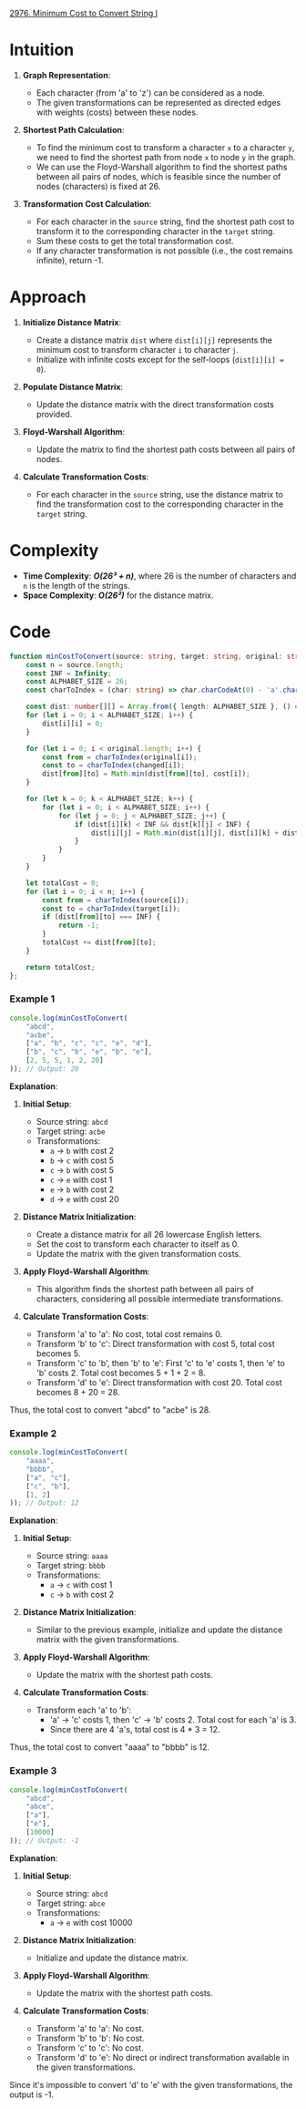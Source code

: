 [2976. Minimum Cost to Convert String I](https://leetcode.com/problems/minimum-cost-to-convert-string-i/)
# Intuition

1. **Graph Representation**:
   - Each character (from 'a' to 'z') can be considered as a node.
   - The given transformations can be represented as directed edges with weights (costs) between these nodes.

2. **Shortest Path Calculation**:
   - To find the minimum cost to transform a character `x` to a character `y`, we need to find the shortest path from node `x` to node `y` in the graph.
   - We can use the Floyd-Warshall algorithm to find the shortest paths between all pairs of nodes, which is feasible since the number of nodes (characters) is fixed at 26.

3. **Transformation Cost Calculation**:
   - For each character in the `source` string, find the shortest path cost to transform it to the corresponding character in the `target` string.
   - Sum these costs to get the total transformation cost.
   - If any character transformation is not possible (i.e., the cost remains infinite), return -1.

# Approach

1. **Initialize Distance Matrix**:
   - Create a distance matrix `dist` where `dist[i][j]` represents the minimum cost to transform character `i` to character `j`.
   - Initialize with infinite costs except for the self-loops (`dist[i][i] = 0`).

2. **Populate Distance Matrix**:
   - Update the distance matrix with the direct transformation costs provided.

3. **Floyd-Warshall Algorithm**:
   - Update the matrix to find the shortest path costs between all pairs of nodes.

4. **Calculate Transformation Costs**:
   - For each character in the `source` string, use the distance matrix to find the transformation cost to the corresponding character in the `target` string.

# Complexity

- **Time Complexity**: ***O(26³ + n)***, where 26 is the number of characters and `n` is the length of the strings.
- **Space Complexity**: ***O(26²)*** for the distance matrix.

# Code

```typescript
function minCostToConvert(source: string, target: string, original: string[], changed: string[], cost: number[]): number {
    const n = source.length;
    const INF = Infinity;
    const ALPHABET_SIZE = 26;
    const charToIndex = (char: string) => char.charCodeAt(0) - 'a'.charCodeAt(0);

    const dist: number[][] = Array.from({ length: ALPHABET_SIZE }, () => Array(ALPHABET_SIZE).fill(INF));
    for (let i = 0; i < ALPHABET_SIZE; i++) {
        dist[i][i] = 0;
    }

    for (let i = 0; i < original.length; i++) {
        const from = charToIndex(original[i]);
        const to = charToIndex(changed[i]);
        dist[from][to] = Math.min(dist[from][to], cost[i]);
    }

    for (let k = 0; k < ALPHABET_SIZE; k++) {
        for (let i = 0; i < ALPHABET_SIZE; i++) {
            for (let j = 0; j < ALPHABET_SIZE; j++) {
                if (dist[i][k] < INF && dist[k][j] < INF) {
                    dist[i][j] = Math.min(dist[i][j], dist[i][k] + dist[k][j]);
                }
            }
        }
    }

    let totalCost = 0;
    for (let i = 0; i < n; i++) {
        const from = charToIndex(source[i]);
        const to = charToIndex(target[i]);
        if (dist[from][to] === INF) {
            return -1;
        }
        totalCost += dist[from][to];
    }

    return totalCost;
};

```

### Example 1
```typescript
console.log(minCostToConvert(
    "abcd", 
    "acbe", 
    ["a", "b", "c", "c", "e", "d"], 
    ["b", "c", "b", "e", "b", "e"], 
    [2, 5, 5, 1, 2, 20]
)); // Output: 28
```

**Explanation**:
1. **Initial Setup**:
   - Source string: `abcd`
   - Target string: `acbe`
   - Transformations:
     - `a` -> `b` with cost 2
     - `b` -> `c` with cost 5
     - `c` -> `b` with cost 5
     - `c` -> `e` with cost 1
     - `e` -> `b` with cost 2
     - `d` -> `e` with cost 20

2. **Distance Matrix Initialization**:
   - Create a distance matrix for all 26 lowercase English letters.
   - Set the cost to transform each character to itself as 0.
   - Update the matrix with the given transformation costs.

3. **Apply Floyd-Warshall Algorithm**:
   - This algorithm finds the shortest path between all pairs of characters, considering all possible intermediate transformations.

4. **Calculate Transformation Costs**:
   - Transform 'a' to 'a': No cost, total cost remains 0.
   - Transform 'b' to 'c': Direct transformation with cost 5, total cost becomes 5.
   - Transform 'c' to 'b', then 'b' to 'e': First 'c' to 'e' costs 1, then 'e' to 'b' costs 2. Total cost becomes 5 + 1 + 2 = 8.
   - Transform 'd' to 'e': Direct transformation with cost 20. Total cost becomes 8 + 20 = 28.

Thus, the total cost to convert "abcd" to "acbe" is 28.

### Example 2
```typescript
console.log(minCostToConvert(
    "aaaa", 
    "bbbb", 
    ["a", "c"], 
    ["c", "b"], 
    [1, 2]
)); // Output: 12
```

**Explanation**:
1. **Initial Setup**:
   - Source string: `aaaa`
   - Target string: `bbbb`
   - Transformations:
     - `a` -> `c` with cost 1
     - `c` -> `b` with cost 2

2. **Distance Matrix Initialization**:
   - Similar to the previous example, initialize and update the distance matrix with the given transformations.

3. **Apply Floyd-Warshall Algorithm**:
   - Update the matrix with the shortest path costs.

4. **Calculate Transformation Costs**:
   - Transform each 'a' to 'b':
     - 'a' -> 'c' costs 1, then 'c' -> 'b' costs 2. Total cost for each 'a' is 3.
     - Since there are 4 'a's, total cost is 4 * 3 = 12.

Thus, the total cost to convert "aaaa" to "bbbb" is 12.

### Example 3
```typescript
console.log(minCostToConvert(
    "abcd", 
    "abce", 
    ["a"], 
    ["e"], 
    [10000]
)); // Output: -1
```

**Explanation**:
1. **Initial Setup**:
   - Source string: `abcd`
   - Target string: `abce`
   - Transformations:
     - `a` -> `e` with cost 10000

2. **Distance Matrix Initialization**:
   - Initialize and update the distance matrix.

3. **Apply Floyd-Warshall Algorithm**:
   - Update the matrix with the shortest path costs.

4. **Calculate Transformation Costs**:
   - Transform 'a' to 'a': No cost.
   - Transform 'b' to 'b': No cost.
   - Transform 'c' to 'c': No cost.
   - Transform 'd' to 'e': No direct or indirect transformation available in the given transformations.

Since it's impossible to convert 'd' to 'e' with the given transformations, the output is -1.